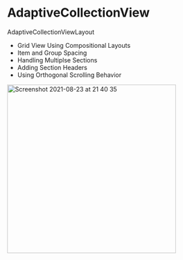 # AdaptiveCollectionView
AdaptiveCollectionViewLayout

- Grid View Using Compositional Layouts
- Item and Group Spacing
- Handling Multiplse Sections
- Adding Section Headers
- Using Orthogonal Scrolling Behavior

<img width="389" alt="Screenshot 2021-08-23 at 21 40 35" src="https://user-images.githubusercontent.com/48089787/130509531-fd03f567-ae76-4d8d-aa93-6cea7f425686.png">





